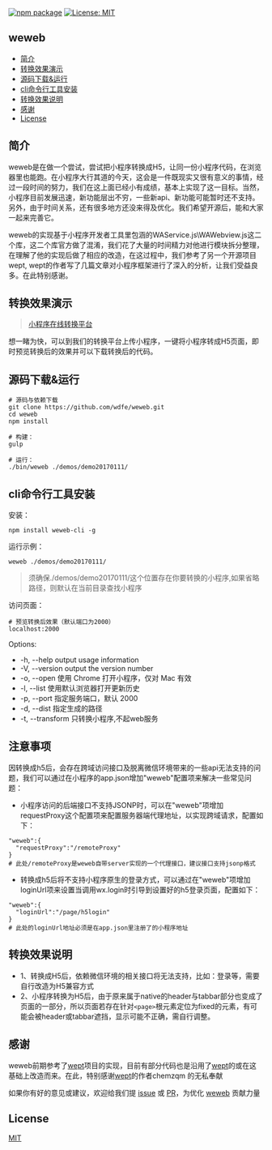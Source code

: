[![npm package](https://img.shields.io/npm/v/weweb-cli.svg)](https://www.npmjs.com/package/weweb-cli)
[![License: MIT](https://img.shields.io/badge/License-MIT-green.svg)](https://opensource.org/licenses/MIT)

## weweb
- [简介](#简介)
- [转换效果演示](#转换效果演示)
- [源码下载&运行](#源码下载&运行)
- [cli命令行工具安装](#cli命令行工具安装)
- [转换效果说明](#转换效果说明)
- [感谢](#感谢)
- [License](#License)

## 简介
weweb是在做一个尝试，尝试把小程序转换成H5，让同一份小程序代码，在浏览器里也能跑。在小程序大行其道的今天，这会是一件既现实又很有意义的事情，经过一段时间的努力，我们在这上面已经小有成绩，基本上实现了这一目标。当然，小程序目前发展迅速，新功能层出不穷，一些新api、新功能可能暂时还不支持。另外，由于时间关系，还有很多地方还没来得及优化。我们希望开源后，能和大家一起来完善它。

weweb的实现基于小程序开发者工具里包涵的WAService.js\WAWebview.js这二个库，这二个库官方做了混淆，我们花了大量的时间精力对他进行模块拆分整理，在理解了他的实现后做了相应的改造，在这过程中，我们参考了另一个开源项目wept, wept的作者写了几篇文章对小程序框架进行了深入的分析，让我们受益良多。在此特别感谢。

## 转换效果演示
>[小程序在线转换平台](http://shaomayou.com/weweb/)

想一睹为快，可以到我们的转换平台上传小程序，一键将小程序转成H5页面，即时预览转换后的效果并可以下载转换后的代码。

## 源码下载&运行
```
# 源码与依赖下载
git clone https://github.com/wdfe/weweb.git
cd weweb
npm install

# 构建：
gulp

# 运行：
./bin/weweb ./demos/demo20170111/
```

## cli命令行工具安装

安装：
```
npm install weweb-cli -g
```

运行示例：
```
weweb ./demos/demo20170111/
```
> 须确保./demos/demo20170111/这个位置存在你要转换的小程序,如果省略路径，则默认在当前目录查找小程序

访问页面：
```
# 预览转换后效果（默认端口为2000）
localhost:2000 
```

Options:

- -h, --help       output usage information
- -V, --version    output the version number
- -o, --open       使用 Chrome 打开小程序，仅对 Mac 有效
- -l, --list       使用默认浏览器打开更新历史
- -p, --port <n>   指定服务端口，默认 2000
- -d, --dist <n>   指定生成的路径
- -t, --transform  只转换小程序,不起web服务


## 注意事项
因转换成h5后，会存在跨域访问接口及脱离微信环境带来的一些api无法支持的问题，我们可以通过在小程序的app.json增加"weweb"配置项来解决一些常见问题：

- 小程序访问的后端接口不支持JSONP时，可以在"weweb"项增加requestProxy这个配置项来配置服务器端代理地址，以实现跨域请求，配置如下：
```
"weweb":{
  "requestProxy":"/remoteProxy"
}
# 此处/remoteProxy是weweb自带server实现的一个代理接口，建议接口支持jsonp格式
```

- 转换成h5后将不支持小程序原生的登录方式，可以通过在"weweb"项增加loginUrl项来设置当调用wx.login时引导到设置好的h5登录页面，配置如下：
```
"weweb":{
  "loginUrl":"/page/h5login"
}
# 此处的loginUrl地址必须是在app.json里注册了的小程序地址
```

## 转换效果说明
- 1、转换成H5后，依赖微信环境的相关接口将无法支持，比如：登录等，需要自行改造为H5兼容方式
- 2、小程序转换为H5后，由于原来属于native的header与tabbar部分也变成了页面的一部分，所以页面若存在针对`<page>`根元素定位为fixed的元素，有可能会被header或tabbar遮挡，显示可能不正确，需自行调整。

## 感谢
weweb前期参考了[wept]项目的实现，目前有部分代码也是沿用了[wept]的或在这基础上改造而来。在此，特别感谢[wept]的作者chemzqm 的无私奉献

如果你有好的意见或建议，欢迎给我们提 [issue] 或 [PR]，为优化 [weweb] 贡献力量

## License

[MIT](http://opensource.org/licenses/MIT)

[微信小程序简易教程]: https://mp.weixin.qq.com/debug/wxadoc/dev/
[issue]: https://github.com/wdfe/weweb/issues/new
[PR]: https://github.com/wdfe/weweb/compare
[weweb]: https://github.com/wdfe/weweb
[wept]: https://chemzqm.github.io/wept/#/
